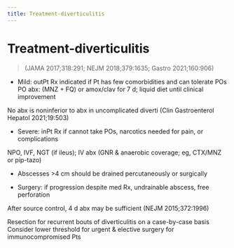 ```yaml
---
title: Treatment-diverticulitis
---
```

# Treatment-diverticulitis

> (JAMA 2017;318:291; NEJM 2018;379:1635; Gastro 2021;160:906)

* Mild: outPt Rx indicated if Pt has few comorbidities and can tolerate POs
PO abx: (MNZ + FQ) or amox/clav for 7 d; liquid diet until clinical improvement

No abx is noninferior to abx in uncomplicated diverti (Clin Gastroenterol Hepatol 2021;19:503)

* Severe: inPt Rx if cannot take POs, narcotics needed for pain, or complications

NPO, IVF, NGT (if ileus); IV abx (GNR & anaerobic coverage; eg, CTX/MNZ or pip-tazo)

* Abscesses >4 cm should be drained percutaneously or surgically

* Surgery: if progression despite med Rx, undrainable abscess, free perforation

After source control, 4 d abx may be sufficient (NEJM 2015;372:1996)

Resection for recurrent bouts of diverticulitis on a case-by-case basis
Consider lower threshold for urgent & elective surgery for immunocompromised Pts
